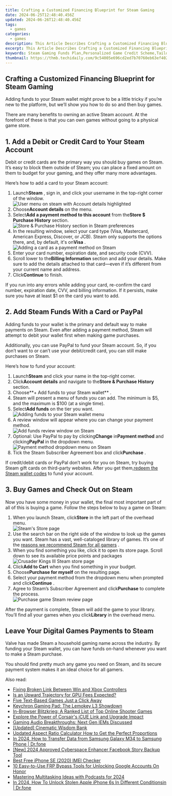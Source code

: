 ```yaml
---
title: Crafting a Customized Financing Blueprint for Steam Gaming
date: 2024-06-25T12:48:40.456Z
updated: 2024-06-26T12:48:40.456Z
tags:
  - games
categories:
  - games
description: This Article Describes Crafting a Customized Financing Blueprint for Steam Gaming
excerpt: This Article Describes Crafting a Customized Financing Blueprint for Steam Gaming
keywords: Steam Gaming Funds Plan,Personalized Game Credit Scheme,Tailored Purchase Payment Strategy,Custom Loan for Gaming Purposes,Individual Gaming Financing Guide,Bespoke Gamers' Investment Model,Exclusive Playback Lending Options
thumbnail: https://thmb.techidaily.com/9c54005e696cd2ed7b70760eb63ef402583a5567abcd354a24f074d4d0059be5.jpg
---
```


## Crafting a Customized Financing Blueprint for Steam Gaming

 Adding funds to your Steam wallet might prove to be a little tricky if you’re new to the platform, but we’ll show you how to do so and then buy games.

 There are many benefits to owning an active Steam account. At the forefront of these is that you can own games without going to a physical game store.

## 1\. Add a Debit or Credit Card to Your Steam Account

 Debit or credit cards are the primary way you should buy games on Steam. It’s easy to block them outside of Steam; you can place a fixed amount on them to budget for your gaming, and they offer many more advantages.

Here’s how to add a card to your Steam account:

1. Launch**Steam** , sign in, and click your username in the top-right corner of the window.  
![User menu on steam with Account details highlighted](https://static1.makeuseofimages.com/wordpress/wp-content/uploads/2023/11/user-menu-on-steam-with-account-details-highlighted.jpg)
2. Choose**Account details** on the menu.
3. Select**Add a payment method to this account** from the**Store $ Purchase History** section.  
![Store & Purchase History section in Steam preferences](https://static1.makeuseofimages.com/wordpress/wp-content/uploads/2023/11/store-purchase-history-section-in-steam-preferences.jpeg)
4. In the resulting window, select your card type (Visa, Mastercard, American Express, Discover, or JCB). Steam only supports the options there, and, by default, it's on**Visa** .  
![Adding a card as a payment method on Steam](https://static1.makeuseofimages.com/wordpress/wp-content/uploads/2023/11/adding-a-card-as-a-payment-method-on-steam.jpg)
5. Enter your card number, expiration date, and security code (CVV).
6. Scroll lower to the**Billing Information** section and add your details. Make sure to add the details attached to that card—even if it’s different from your current name and address.
7. Click**Continue** to finish.

 If you run into any errors while adding your card, re-confirm the card number, expiration date, CVV, and billing information. If it persists, make sure you have at least $1 on the card you want to add.

## 2\. Add Steam Funds With a Card or PayPal

 Adding funds to your wallet is the primary and default way to make payments on Steam. Even after adding a payment method, Steam will attempt to debit your wallet first when making game purchases.

 Additionally, you can use PayPal to fund your Steam account. So, if you don’t want to or can’t use your debit/credit card, you can still make purchases on Steam.

Here’s how to fund your account:

1. Launch**Steam** and click your name in the top-right corner.
2. Click**Account details** and navigate to the**Store & Purchase History** section.
3. Choose**\+ Add funds to your Steam wallet** .
4. Steam will present a menu of funds you can add. The minimum is $5, and the maximum is $100 (at a single time).
5. Select**Add funds** on the tier you want.  
![Adding funds to your Steam wallet menu](https://static1.makeuseofimages.com/wordpress/wp-content/uploads/2023/11/adding-funds-to-your-steam-wallet-menu.jpg)
6. A review window will appear where you can change your payment method.  
![Add funds review window on Steam](https://static1.makeuseofimages.com/wordpress/wp-content/uploads/2023/11/add-funds-review-window-on-steam.jpg)
7. Optional: Use PayPal to pay by clicking**Change** in**Payment method** and clicking**PayPal** in the dropdown menu.  
![Payment method dropdown menu on Steam](https://static1.makeuseofimages.com/wordpress/wp-content/uploads/2023/11/payment-method-dropdown-menu-on-steam.jpg)
8. Tick the Steam Subscriber Agreement box and click**Purchase** .

 If credit/debit cards or PayPal don’t work for you on Steam, try buying Steam gift cards on third-party websites. After you get them,[redeem the Steam wallet codes](https://www.makeuseof.com/how-to-redeem-steam-wallet-codes-and-gift-cards/) to fund your account.

## 3\. Buy Games and Check Out on Steam

 Now you have some money in your wallet, the final most important part of all of this is buying a game. Follow the steps below to buy a game on Steam:

1. When you launch Steam, click**Store** in the left part of the overhead menu.  
![Steam's Store page](https://static1.makeuseofimages.com/wordpress/wp-content/uploads/2023/11/steam-s-store-page.jpg)
2. Use the search bar on the right side of the window to look up the games you want. Steam has a vast, well-cataloged library of games. It’s one of the [reasons we recommend Steam for all gamers](https://www.makeuseof.com/all-gamers-should-use-steam-reasons-why/) .
3. When you find something you like, click it to open its store page. Scroll down to see its available price points and packages ![Crusader Kings III Steam store page](https://static1.makeuseofimages.com/wordpress/wp-content/uploads/2023/11/crusader-kings-iii-steam-store-page.jpg)
4. Click**Add to Cart** when you find something in your budget.
5. Choose**Purchase for myself** on the resulting page.
6. Select your payment method from the dropdown menu when prompted and click**Continue** .
7. Agree to Steam’s Subscriber Agreement and click**Purchase** to complete the process.  
![Purchase game Steam review page](https://static1.makeuseofimages.com/wordpress/wp-content/uploads/2023/11/purchase-game-steam-review-page.jpg)

 After the payment is complete, Steam will add the game to your library. You’ll find all your games when you click**Library** in the overhead menu.

## Leave Your Digital Games Payments to Steam

 Valve has made Steam a household gaming name across the industry. By funding your Steam wallet, you can have funds on-hand whenever you want to make a Steam purchase.

 You should find pretty much any game you need on Steam, and its secure payment system makes it an ideal choice for all gamers.


<ins class="adsbygoogle"
     style="display:block"
     data-ad-format="autorelaxed"
     data-ad-client="ca-pub-7571918770474297"
     data-ad-slot="1223367746"></ins>



<ins class="adsbygoogle"
     style="display:block"
     data-ad-client="ca-pub-7571918770474297"
     data-ad-slot="8358498916"
     data-ad-format="auto"
     data-full-width-responsive="true"></ins>

<span class="atpl-alsoreadstyle">Also read:</span>
<div><ul>
<li><a href="https://games-able.techidaily.com/fixing-broken-link-between-win-and-xbox-controllers/"><u>Fixing Broken Link Between Win and Xbox Controllers</u></a></li>
<li><a href="https://games-able.techidaily.com/is-an-upward-trajectory-for-gpu-fees-expected/"><u>Is an Upward Trajectory for GPU Fees Expected?</u></a></li>
<li><a href="https://games-able.techidaily.com/1719172506741-five-text-based-games-just-a-click-away/"><u>Five Text-Based Games Just a Click Away</u></a></li>
<li><a href="https://games-able.techidaily.com/keychron-gaming-pad-the-lemokey-l3-showdown/"><u>Keychron Gaming Pad: The Lemokey L3 Showdown</u></a></li>
<li><a href="https://games-able.techidaily.com/in-browser-blitzkrieg-a-ranked-list-of-top-online-shooter-games/"><u>In-Browser Blitzkrieg: A Ranked List of Top Online Shooter Games</u></a></li>
<li><a href="https://games-able.techidaily.com/explore-the-power-of-corsairs-icue-link-and-upgrade-impact/"><u>Explore the Power of Corsair's iCUE Link and Upgrade Impact</u></a></li>
<li><a href="https://games-able.techidaily.com/gaming-audio-breakthroughs-next-gen-iems-discussed/"><u>Gaming Audio Breakthroughs: Next Gen IEMs Discussed</u></a></li>
<li><a href="https://extra-hints.techidaily.com/updated-cinematic-wisdom-bank/"><u>[Updated] Cinematic Wisdom Bank</u></a></li>
<li><a href="https://ai-vdieo-software.techidaily.com/updated-aspect-ratio-calculator-how-to-get-the-perfect-proportions/"><u>Updated Aspect Ratio Calculator How to Get the Perfect Proportions</u></a></li>
<li><a href="https://android-transfer.techidaily.com/in-2024-how-to-transfer-data-from-samsung-galaxy-m34-to-samsung-phone-drfone-by-drfone-transfer-from-android-transfer-from-android/"><u>In 2024, How to Transfer Data from Samsung Galaxy M34 to Samsung Phone | Dr.fone</u></a></li>
<li><a href="https://facebook-video-recording.techidaily.com/new-2024-approved-cyberspace-enhancer-facebook-story-backup-tool/"><u>[New] 2024 Approved  Cyberspace Enhancer  Facebook Story Backup Tool</u></a></li>
<li><a href="https://sim-unlock.techidaily.com/best-free-iphone-se-2020-imei-checker-by-drfone-ios/"><u>Best Free iPhone SE (2020) IMEI Checker</u></a></li>
<li><a href="https://unlock-android.techidaily.com/10-easy-to-use-frp-bypass-tools-for-unlocking-google-accounts-on-honor-by-drfone-android/"><u>10 Easy-to-Use FRP Bypass Tools for Unlocking Google Accounts On Honor</u></a></li>
<li><a href="https://extra-guidance.techidaily.com/mastering-multitasking-ideas-with-podcasts-for-2024/"><u>Mastering Multitasking  Ideas with Podcasts for 2024</u></a></li>
<li><a href="https://iphone-unlock.techidaily.com/in-2024-how-to-unlock-stolen-apple-iphone-6s-in-different-conditionsin-drfone-by-drfone-ios/"><u>In 2024, How To Unlock Stolen Apple iPhone 6s In Different Conditionsin | Dr.fone</u></a></li>
</ul></div>
